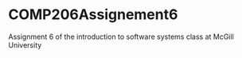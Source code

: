 # COMP206Assignement6
Assignment 6 of the introduction to software systems class at McGill University
